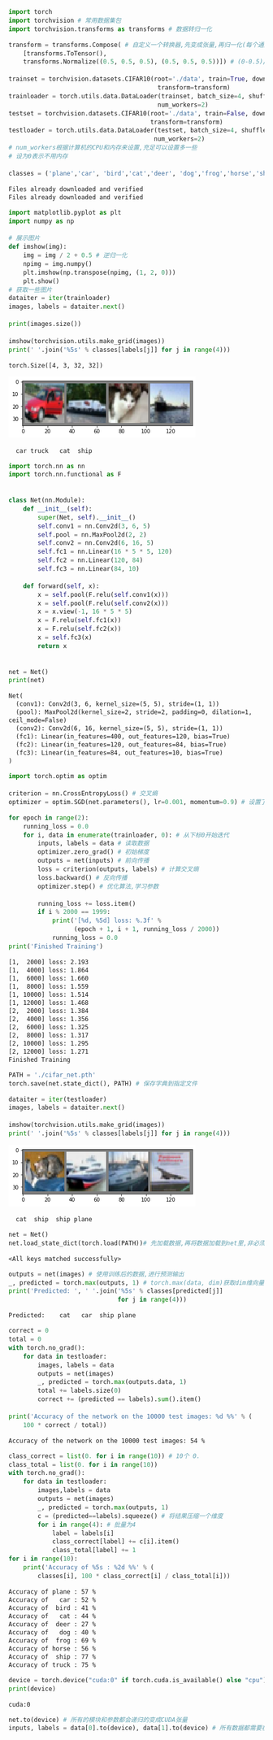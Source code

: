 ```python
import torch
import torchvision # 常用数据集包
import torchvision.transforms as transforms # 数据转归一化
```


```python
transform = transforms.Compose( # 自定义一个转换器,先变成张量,再归一化(每个通道的均值序列,标准差序列)
    [transforms.ToTensor(),
    transforms.Normalize((0.5, 0.5, 0.5), (0.5, 0.5, 0.5))]) # (0-0.5)/0.5 = -1

trainset = torchvision.datasets.CIFAR10(root='./data', train=True, download=True, 
                                         transform=transform)
trainloader = torch.utils.data.DataLoader(trainset, batch_size=4, shuffle=True,
                                         num_workers=2)
testset = torchvision.datasets.CIFAR10(root='./data', train=False, download=True,
                                       transform=transform)
testloader = torch.utils.data.DataLoader(testset, batch_size=4, shuffle=False,
                                        num_workers=2)
# num_workers根据计算机的CPU和内存来设置,充足可以设置多一些
# 设为0表示不用内存

classes = ('plane','car', 'bird','cat','deer', 'dog','frog','horse','ship','truck')

```

    Files already downloaded and verified
    Files already downloaded and verified



```python
import matplotlib.pyplot as plt
import numpy as np

# 展示图片
def imshow(img):
    img = img / 2 + 0.5 # 逆归一化
    npimg = img.numpy()
    plt.imshow(np.transpose(npimg, (1, 2, 0)))
    plt.show()
# 获取一些图片
dataiter = iter(trainloader)
images, labels = dataiter.next()

print(images.size())

imshow(torchvision.utils.make_grid(images))
print(' '.join('%5s' % classes[labels[j]] for j in range(4)))
```

    torch.Size([4, 3, 32, 32])



![png](1.4.torch_classifier_files/1.4.torch_classifier_2_1.png)


      car truck   cat  ship



```python
import torch.nn as nn
import torch.nn.functional as F


class Net(nn.Module):
    def __init__(self):
        super(Net, self).__init__()
        self.conv1 = nn.Conv2d(3, 6, 5)
        self.pool = nn.MaxPool2d(2, 2)
        self.conv2 = nn.Conv2d(6, 16, 5)
        self.fc1 = nn.Linear(16 * 5 * 5, 120)
        self.fc2 = nn.Linear(120, 84)
        self.fc3 = nn.Linear(84, 10)

    def forward(self, x):
        x = self.pool(F.relu(self.conv1(x)))
        x = self.pool(F.relu(self.conv2(x)))
        x = x.view(-1, 16 * 5 * 5)
        x = F.relu(self.fc1(x))
        x = F.relu(self.fc2(x))
        x = self.fc3(x)
        return x


net = Net()
print(net)
```

    Net(
      (conv1): Conv2d(3, 6, kernel_size=(5, 5), stride=(1, 1))
      (pool): MaxPool2d(kernel_size=2, stride=2, padding=0, dilation=1, ceil_mode=False)
      (conv2): Conv2d(6, 16, kernel_size=(5, 5), stride=(1, 1))
      (fc1): Linear(in_features=400, out_features=120, bias=True)
      (fc2): Linear(in_features=120, out_features=84, bias=True)
      (fc3): Linear(in_features=84, out_features=10, bias=True)
    )



```python
import torch.optim as optim

criterion = nn.CrossEntropyLoss() # 交叉熵
optimizer = optim.SGD(net.parameters(), lr=0.001, momentum=0.9) # 设置了动量的SGD
```


```python
for epoch in range(2):
    running_loss = 0.0
    for i, data in enumerate(trainloader, 0): # 从下标0开始迭代
        inputs, labels = data # 读取数据
        optimizer.zero_grad() # 初始梯度
        outputs = net(inputs) # 前向传播
        loss = criterion(outputs, labels) # 计算交叉熵
        loss.backward() # 反向传播
        optimizer.step() # 优化算法,学习参数
        
        running_loss += loss.item()
        if i % 2000 == 1999:
            print('[%d, %5d] loss: %.3f' %
                  (epoch + 1, i + 1, running_loss / 2000))
            running_loss = 0.0
print('Finished Training')
```

    [1,  2000] loss: 2.193
    [1,  4000] loss: 1.864
    [1,  6000] loss: 1.660
    [1,  8000] loss: 1.559
    [1, 10000] loss: 1.514
    [1, 12000] loss: 1.468
    [2,  2000] loss: 1.384
    [2,  4000] loss: 1.356
    [2,  6000] loss: 1.325
    [2,  8000] loss: 1.317
    [2, 10000] loss: 1.295
    [2, 12000] loss: 1.271
    Finished Training



```python
PATH = './cifar_net.pth'
torch.save(net.state_dict(), PATH) # 保存字典到指定文件
```


```python
dataiter = iter(testloader)
images, labels = dataiter.next()

imshow(torchvision.utils.make_grid(images))
print(' '.join('%5s' % classes[labels[j]] for j in range(4)))
```


![png](1.4.torch_classifier_files/1.4.torch_classifier_7_0.png)


      cat  ship  ship plane



```python
net = Net()
net.load_state_dict(torch.load(PATH))# 先加载数据,再将数据加载到net里,非必须
```




    <All keys matched successfully>




```python
outputs = net(images) # 使用训练后的数据,进行预测输出
_, predicted = torch.max(outputs, 1) # torch.max(data, dim)获取dim维向量的最大值,返回value,index
print('Predicted: ', ' '.join('%5s' % classes[predicted[j]]
                              for j in range(4)))
```

    Predicted:    cat   car  ship plane



```python
correct = 0
total = 0
with torch.no_grad():
    for data in testloader:
        images, labels = data
        outputs = net(images)
        _, predicted = torch.max(outputs.data, 1)
        total += labels.size(0)
        correct += (predicted == labels).sum().item()

print('Accuracy of the network on the 10000 test images: %d %%' % (
    100 * correct / total))
```

    Accuracy of the network on the 10000 test images: 54 %



```python
class_correct = list(0. for i in range(10)) # 10个 0.
class_total = list(0. for i in range(10))
with torch.no_grad():
    for data in testloader:
        images,labels = data
        outputs = net(images)
        _, predicted = torch.max(outputs, 1)
        c = (predicted==labels).squeeze() # 将结果压缩一个维度
        for i in range(4): # 批量为4
            label = labels[i]
            class_correct[label] += c[i].item()
            class_total[label] += 1
for i in range(10):
    print('Accuracy of %5s : %2d %%' % (
        classes[i], 100 * class_correct[i] / class_total[i]))
```

    Accuracy of plane : 57 %
    Accuracy of   car : 52 %
    Accuracy of  bird : 41 %
    Accuracy of   cat : 44 %
    Accuracy of  deer : 27 %
    Accuracy of   dog : 40 %
    Accuracy of  frog : 69 %
    Accuracy of horse : 56 %
    Accuracy of  ship : 77 %
    Accuracy of truck : 75 %



```python
device = torch.device("cuda:0" if torch.cuda.is_available() else "cpu")
print(device)
```

    cuda:0



```python
net.to(device) # 所有的模块和参数都会递归的变成CUDA张量
inputs, labels = data[0].to(device), data[1].to(device) # 所有数据都需要在GPU
```


```python

```
